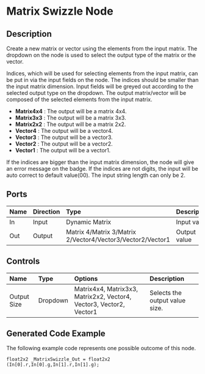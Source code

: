 ﻿# Matrix Swizzle Node

## Description

Create a new matrix or vector using the elements from the input matrix. The dropdown on the node is used to select the output type of the matrix or the vector. 

Indices, which will be used for selecting elements from the input matrix, can be put in via the input fields on the node. The indices should be smaller than the input matrix dimension. Input fields will be greyed out according to the selected output type on the dropdown. 
The output matrix/vector will be composed of the selected elements from the input matrix. 


* **Matrix4x4** : The output will be a matrix 4x4.
* **Matrix3x3** : The output will be a matrix 3x3.
* **Matrix2x2** : The output will be a matrix 2x2.
* **Vector4** : The output will be a vector4.
* **Vector3** : The output will be a vector3.
* **Vector2** : The output will be a vector2.
* **Vector1** : The output will be a vector1.

If the indices are bigger than the input matrix dimension, the node will give an error message on the badge. 
If the indices are not digits, the input will be auto correct to default value(00). 
The input string length can only be 2. 


## Ports

| Name        | Direction           | Type  | Description |
|:------------ |:-------------|:-----|:---|
| In      | Input | Dynamic Matrix | Input value |
| Out | Output      |    Matrix 4/Matrix 3/Matrix 2/Vector4/Vector3/Vector2/Vector1 | Output value |


## Controls

| Name        | Type           | Options  | Description |
|:------------ |:-------------|:-----|:---|
|Output Size| Dropdown | Matrix4x4, Matrix3x3, Matrix2x2, Vector4, Vector3, Vector2, Vector1  | Selects the output value size. |

## Generated Code Example

The following example code represents one possible outcome of this node.

```
float2x2 _MatrixSwizzle_Out = float2x2 (In[0].r,In[0].g,In[1].r,In[1].g);
```